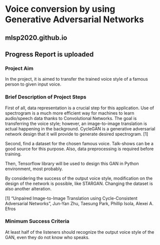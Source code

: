 # Voice conversion by using Generative Adversarial Networks
## mlsp2020.github.io
## Progress Report is uploaded
### Project Aim
In the project, it is aimed to transfer the trained voice style of a famous person to given input voice.

### Brief Description of Project Steps
First of all, data representation is a crucial step for this application. Use of spectrogram is a much more efficient way for machines to learn audio/speech data thanks to Convolutional Networks. The goal is transferring the voice style; however, an image-to-image translation is actual happening in the background. CycleGAN is a generative adversarial network design that it will provide to generate desired spectrogram. [1] 

Second, find a dataset for the chosen famous voice. Talk-shows can be a good source for this purpose. Also, data preprocessing is required before training.

Then, Tensorflow library will be used to design this GAN in Python environment, most probably.

By considering the success of the output voice style, modification on the design of the network is possible, like STARGAN. Changing the dataset is also another alteration.

[1] “Unpaired Image-to-Image Translation using Cycle-Consistent Adversarial Networks”, Jun-Yan Zhu, Taesung Park, Phillip Isola, Alexei A. Efros

### Minimum Success Criteria
At least half of the listeners should recognize the output voice style of the GAN, even they do not know who speaks.
